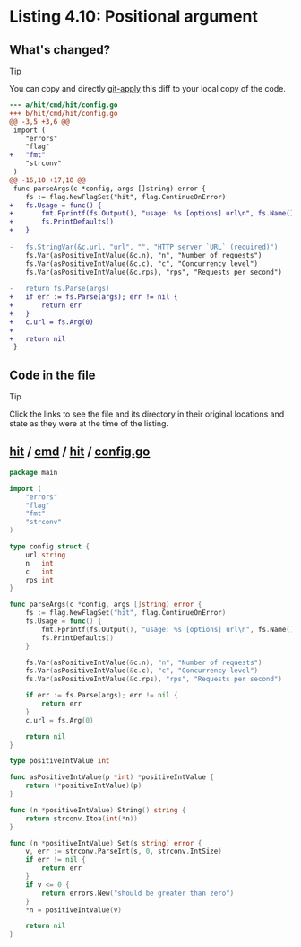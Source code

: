 # Listing 4.10: Positional argument

## What's changed?

> [!TIP]
> You can copy and directly [git-apply](https://tldr.inbrowser.app/pages/common/git-apply) this diff to your local copy of the code.

```diff
--- a/hit/cmd/hit/config.go
+++ b/hit/cmd/hit/config.go
@@ -3,5 +3,6 @@
 import (
 	"errors"
 	"flag"
+	"fmt"
 	"strconv"
 )
@@ -16,10 +17,18 @@
 func parseArgs(c *config, args []string) error {
 	fs := flag.NewFlagSet("hit", flag.ContinueOnError)
+	fs.Usage = func() {
+		fmt.Fprintf(fs.Output(), "usage: %s [options] url\n", fs.Name())
+		fs.PrintDefaults()
+	}
 
-	fs.StringVar(&c.url, "url", "", "HTTP server `URL` (required)")
 	fs.Var(asPositiveIntValue(&c.n), "n", "Number of requests")
 	fs.Var(asPositiveIntValue(&c.c), "c", "Concurrency level")
 	fs.Var(asPositiveIntValue(&c.rps), "rps", "Requests per second")
 
-	return fs.Parse(args)
+	if err := fs.Parse(args); err != nil {
+		return err
+	}
+	c.url = fs.Arg(0)
+
+	return nil
 }

```
## Code in the file

> [!TIP]
> Click the links to see the file and its directory in their original locations and state as they were at the time of the listing.

## [hit](https://github.com/inancgumus/gobyexample/blob/6e443d23fdc21c606d290a18bdfc19de4e4eb197/hit) / [cmd](https://github.com/inancgumus/gobyexample/blob/6e443d23fdc21c606d290a18bdfc19de4e4eb197/hit/cmd) / [hit](https://github.com/inancgumus/gobyexample/blob/6e443d23fdc21c606d290a18bdfc19de4e4eb197/hit/cmd/hit) / [config.go](https://github.com/inancgumus/gobyexample/blob/6e443d23fdc21c606d290a18bdfc19de4e4eb197/hit/cmd/hit/config.go)

```go
package main

import (
	"errors"
	"flag"
	"fmt"
	"strconv"
)

type config struct {
	url string
	n   int
	c   int
	rps int
}

func parseArgs(c *config, args []string) error {
	fs := flag.NewFlagSet("hit", flag.ContinueOnError)
	fs.Usage = func() {
		fmt.Fprintf(fs.Output(), "usage: %s [options] url\n", fs.Name())
		fs.PrintDefaults()
	}

	fs.Var(asPositiveIntValue(&c.n), "n", "Number of requests")
	fs.Var(asPositiveIntValue(&c.c), "c", "Concurrency level")
	fs.Var(asPositiveIntValue(&c.rps), "rps", "Requests per second")

	if err := fs.Parse(args); err != nil {
		return err
	}
	c.url = fs.Arg(0)

	return nil
}

type positiveIntValue int

func asPositiveIntValue(p *int) *positiveIntValue {
	return (*positiveIntValue)(p)
}

func (n *positiveIntValue) String() string {
	return strconv.Itoa(int(*n))
}

func (n *positiveIntValue) Set(s string) error {
	v, err := strconv.ParseInt(s, 0, strconv.IntSize)
	if err != nil {
		return err
	}
	if v <= 0 {
		return errors.New("should be greater than zero")
	}
	*n = positiveIntValue(v)

	return nil
}
```

